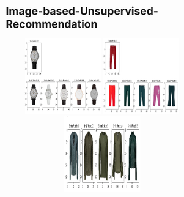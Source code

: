 # Image-based-Unsupervised-Recommendation

<p align="center">
<img src = "Method1.PNG" width = 200 height=200>
<img src = "Method2.PNG" width = 200 height=200>
<img src = "Method3.PNG" width = 200 height=200>
</p>
